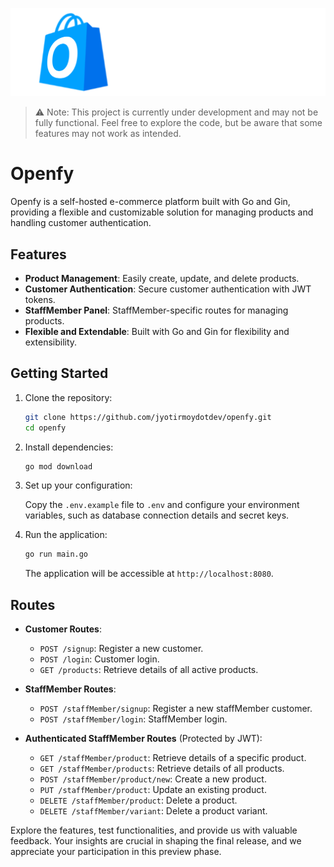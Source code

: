 <p align="center">
<a href="" target="">
<img src="https://raw.githubusercontent.com/jyotirmoydotdev/Openfy/main/src/OpenfyLogo.svg" alt="Openfy logo">
</a>
</p>

> ⚠️ Note: This project is currently under development and may not be fully functional. Feel free to explore the code, but be aware that some features may not work as intended.

# Openfy

Openfy is a self-hosted e-commerce platform built with Go and Gin, providing a flexible and customizable solution for managing products and handling customer authentication.

## Features

- **Product Management**: Easily create, update, and delete products.
- **Customer Authentication**: Secure customer authentication with JWT tokens.
- **StaffMember Panel**: StaffMember-specific routes for managing products.
- **Flexible and Extendable**: Built with Go and Gin for flexibility and extensibility.

## Getting Started

1. Clone the repository:

   ```bash
   git clone https://github.com/jyotirmoydotdev/openfy.git
   cd openfy
   ```

2. Install dependencies:

   ```bash
   go mod download
   ```

3. Set up your configuration:

   Copy the `.env.example` file to `.env` and configure your environment variables, such as database connection details and secret keys.

4. Run the application:

   ```bash
   go run main.go
   ```

   The application will be accessible at `http://localhost:8080`.

## Routes

- **Customer Routes**:
  - `POST /signup`: Register a new customer.
  - `POST /login`: Customer login.
  - `GET /products`: Retrieve details of all active products.

- **StaffMember Routes**:
  - `POST /staffMember/signup`: Register a new staffMember customer.
  - `POST /staffMember/login`: StaffMember login.


- **Authenticated StaffMember Routes** (Protected by JWT):
  - `GET /staffMember/product`: Retrieve details of a specific product.
  - `GET /staffMember/products`: Retrieve details of all products.
  - `POST /staffMember/product/new`: Create a new product.
  - `PUT /staffMember/product`: Update an existing product.
  - `DELETE /staffMember/product`: Delete a product.
  - `DELETE /staffMember/variant`: Delete a product variant.

Explore the features, test functionalities, and provide us with valuable feedback. Your insights are crucial in shaping the final release, and we appreciate your participation in this preview phase.
